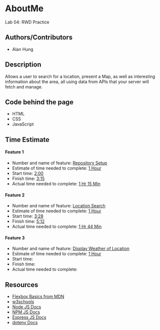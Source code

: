 # AboutMe

Lab 04: RWD Practice

## Authors/Contributors
  * Alan Hung

## Description

Allows a user to search for a location, present a Map, as well as interesting information about the area, all using data from APIs that your server will fetch and manage.

## Code behind the page
  * HTML
  * CSS
  * JavaScript

## Time Estimate
#### Feature 1
  * Number and name of feature: <u>Repository Setup</u>
  * Estimate of time needed to complete: <u>1 Hour</u>
  * Start time: <u>2:00</u>
  * Finish time: <u>3:15</u>
  * Actual time needed to complete: <u>1 Hr 15 Min</u>

#### Feature 2
  * Number and name of feature: <u>Location Search</u>
  * Estimate of time needed to complete: <u>1 Hour</u>
  * Start time: <u>3:28</u>
  * Finish time: <u>5:12</u>
  * Actual time needed to complete: <u>1 Hr 44 Min</u>

#### Feature 3
  * Number and name of feature: <u>Display Weather of Location</u>
  * Estimate of time needed to complete: <u>1 Hour</u>
  * Start time: <u></u>
  * Finish time: <u></u>
  * Actual time needed to complete: <u></u>

## Resources
  * [Flexbox Basics from MDN](https://developer.mozilla.org/en-US/docs/Web/CSS/CSS_Flexible_Box_Layout/Basic_Concepts_of_Flexbox)
  * [w3schools](https://www.w3schools.com/)
  * [Node JS Docs](https://nodejs.org/en/)
  * [NPM JS Docs](https://docs.npmjs.com/)
  * [Express JS Docs](http://expressjs.com/en/4x/api.html)
  * [dotenv Docs](https://www.npmjs.com/package/dotenv)